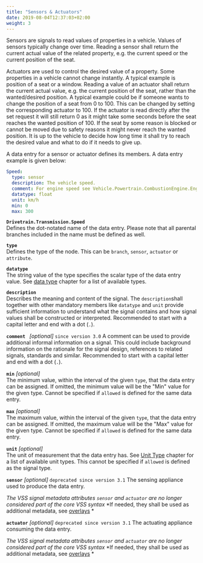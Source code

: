```yaml
---
title: "Sensors & Actuators"
date: 2019-08-04T12:37:03+02:00
weight: 3
---
```


Sensors are signals to read values of properties in a vehicle. Values of sensors typically change over time. Reading a sensor shall return the current actual value of the related property, e.g. the current speed or the current position of the seat. 

Actuators are used to control the desired value of a property. Some properties in a vehicle cannot change instantly. A typical example is position of a seat or a window. Reading a value of an actuator shall return the current actual value, e.g. the current position of the seat, rather than the wanted/desired position. A typical example could be if someone wants to change the position of a seat from 0 to 100. This can be changed by setting the corresponding actuator to 100. If the actuator is read directly after the set request it will still return 0 as it might take some seconds before the seat reaches the wanted position of 100. If the seat by some reason is blocked or cannot be moved due to safety reasons it might never reach the wanted position. It is up to the vehicle to decide how long time it shall try to reach the desired value and what to do if it needs to give up.

A data entry for a sensor or actuator defines its members. A data
entry example is given below:

```YAML
Speed:
  type: sensor
  description: The vehicle speed.
  comment: For engine speed see Vehicle.Powertrain.CombustionEngine.Engine.Speed.
  datatype: float
  unit: km/h
  min: 0
  max: 300
```

**```Drivetrain.Transmission.Speed```**  
Defines the dot-notated name of the data entry. Please note that
all parental branches included in the name must be defined as well.

**```type```**  
Defines the type of the node. This can be `branch`,
`sensor`, `actuator` or `attribute`.

**```datatype```**  
The string value of the type specifies the scalar type of the data entry
value. See [data type](data_types/) chapter for a list of available types.

**```description```**  
Describes the meaning and content of the signal.
The `description`shall together with other mandatory members like `datatype` and `unit` provide sufficient information
to understand what the signal contains and how signal values shall be constructed or interpreted.
Recommended to start with a capital letter and end with a dot (`.`).

**```comment ```**  *[optional]* `since version 3.0`
A comment can be used to provide additional informal information on a signal.
This could include background information on the rationale for the signal design,
references to related signals, standards and similar.
Recommended to start with a capital letter and end with a dot (`.`).

**```min```** *[optional]*  
The minimum value, within the interval of the given ```type```, that the
data entry can be assigned.
If omitted, the minimum value will be the "Min" value for the given type.
Cannot be specified if ```allowed``` is defined for the same data entry.

**```max```** *[optional]*  
The maximum value, within the interval of the given ```type```, that the
data entry can be assigned.
If omitted, the maximum value will be the "Max" value for the given type.
Cannot be specified if ```allowed``` is defined for the same data entry.

**```unit```** *[optional]*    
The unit of measurement that the data entry has. See [Unit
Type](data_unit_types/) chapter for a list of available unit types. This
cannot be specified if ```allowed``` is defined as the signal type.

**```sensor```** *[optional]* `deprecated since version 3.1`
The sensing appliance used to produce the data entry.

*The VSS signal metadata attributes `sensor` and `actuator` are no longer considered part of the core VSS syntax*
*If needed, they shall be used as additional metadata, see [overlays](../overlay.md) *

**```actuator```** *[optional]* `deprecated since version 3.1`
The actuating appliance consuming the data entry.

*The VSS signal metadata attributes `sensor` and `actuator` are no longer considered part of the core VSS syntax*
*If needed, they shall be used as additional metadata, see [overlays](../overlay.md) *
